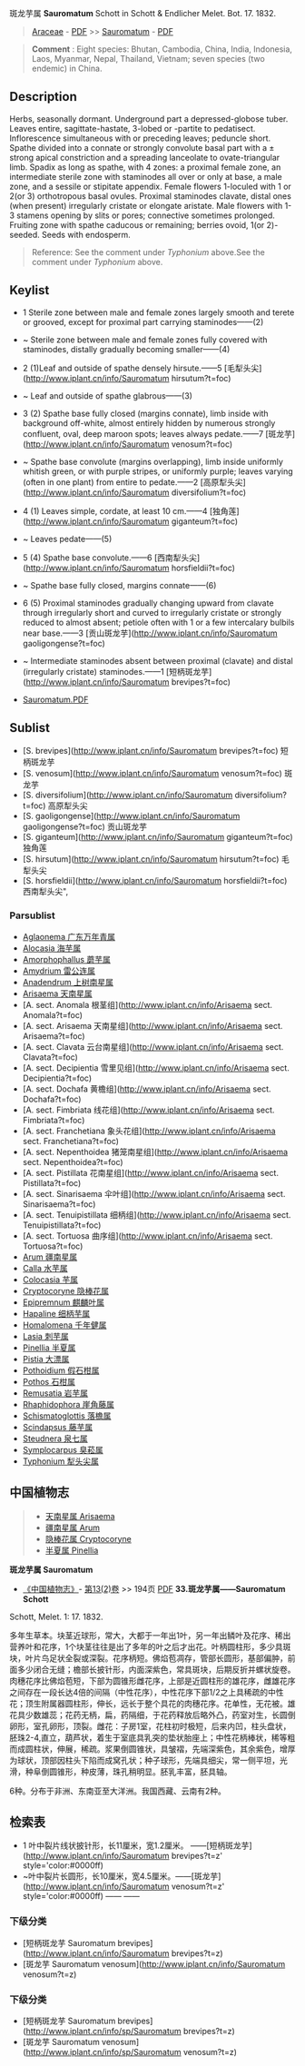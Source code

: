 斑龙芋属 **Sauromatum** Schott in Schott & Endlicher Melet. Bot. 17. 1832.

> [Araceae](http://www.iplant.cn/info/Araceae?t=foc) - [PDF](http://www.iplant.cn/foc/pdf/Araceae.pdf) >> [Sauromatum](http://www.iplant.cn/info/Sauromatum?t=foc) - [PDF](http://www.iplant.cn/foc/pdf/Sauromatum.pdf)

> **Comment** : 
> Eight species: Bhutan, Cambodia, China, India, Indonesia, Laos, Myanmar, Nepal, Thailand, Vietnam; seven species (two endemic) in China.

## Description

Herbs, seasonally dormant. Underground part a depressed-globose tuber. Leaves entire, sagittate-hastate, 3-lobed or -partite to pedatisect. Inflorescence simultaneous with or preceding leaves; peduncle short. Spathe divided into a connate or strongly convolute basal part with a ± strong apical constriction and a spreading lanceolate to ovate-triangular limb. Spadix as long as spathe, with 4 zones: a proximal female zone, an intermediate sterile zone with staminodes all over or only at base, a male zone, and a sessile or stipitate appendix. Female flowers 1-loculed with 1 or 2(or 3) orthotropous basal ovules. Proximal staminodes clavate, distal ones (when present) irregularly cristate or elongate aristate. Male flowers with 1-3 stamens opening by slits or pores; connective sometimes prolonged. Fruiting zone with spathe caducous or remaining; berries ovoid, 1(or 2)-seeded. Seeds with endosperm.


> Reference: 
> See the comment under *Typhonium* above.See the comment under *Typhonium* above.

## Keylist
* 1 Sterile zone between male and female zones largely smooth and terete or grooved, except for proximal part carrying staminodes——(2)
* ~ Sterile zone between male and female zones fully covered with staminodes, distally gradually becoming smaller——(4)
* 2 (1)Leaf and outside of spathe densely hirsute.——5  [毛犁头尖](http://www.iplant.cn/info/Sauromatum hirsutum?t=foc)
* ~ Leaf and outside of spathe glabrous——(3)
* 3 (2) Spathe base fully closed (margins connate), limb inside with background off-white, almost entirely hidden by numerous strongly confluent, oval, deep maroon spots; leaves always pedate.——7  [斑龙芋](http://www.iplant.cn/info/Sauromatum venosum?t=foc)
* ~ Spathe base convolute (margins overlapping), limb inside uniformly whitish green, or with purple stripes, or uniformly purple; leaves varying (often in one plant) from entire to pedate.——2  [高原犁头尖](http://www.iplant.cn/info/Sauromatum diversifolium?t=foc)
* 4 (1) Leaves simple, cordate, at least 10 cm.——4  [独角莲](http://www.iplant.cn/info/Sauromatum giganteum?t=foc)
* ~ Leaves pedate——(5)
* 5 (4) Spathe base convolute.——6  [西南犁头尖](http://www.iplant.cn/info/Sauromatum horsfieldii?t=foc)
* ~ Spathe base fully closed, margins connate——(6)
* 6 (5) Proximal staminodes gradually changing upward from clavate through irregularly short and curved to irregularly cristate or strongly reduced to almost absent; petiole often with 1 or a few intercalary bulbils near base.——3  [贡山斑龙芋](http://www.iplant.cn/info/Sauromatum gaoligongense?t=foc)
* ~ Intermediate staminodes absent between proximal (clavate) and distal (irregularly cristate) staminodes.——1  [短柄斑龙芋](http://www.iplant.cn/info/Sauromatum brevipes?t=foc)

* [Sauromatum.PDF](http://www.iplant.cn/foc/pdf/Sauromatum.pdf)

## Sublist

* [S.  brevipes](http://www.iplant.cn/info/Sauromatum brevipes?t=foc)
 短柄斑龙芋
* [S.  venosum](http://www.iplant.cn/info/Sauromatum venosum?t=foc)
 斑龙芋
* [S.  diversifolium](http://www.iplant.cn/info/Sauromatum diversifolium?t=foc)
 高原犁头尖
* [S.  gaoligongense](http://www.iplant.cn/info/Sauromatum gaoligongense?t=foc)
 贡山斑龙芋
* [S.  giganteum](http://www.iplant.cn/info/Sauromatum giganteum?t=foc)
 独角莲
* [S.  hirsutum](http://www.iplant.cn/info/Sauromatum hirsutum?t=foc)
 毛犁头尖
* [S.  horsfieldii](http://www.iplant.cn/info/Sauromatum horsfieldii?t=foc) 西南犁头尖",

### Parsublist

* [Aglaonema  广东万年青属](Aglaonema-广东万年青属.md)
* [Alocasia  海芋属](http://www.iplant.cn/info/Alocasia?t=foc)
* [Amorphophallus  蘑芋属](http://www.iplant.cn/info/Amorphophallus?t=foc)
* [Amydrium  雷公连属](http://www.iplant.cn/info/Amydrium?t=foc)
* [Anadendrum  上树南星属](http://www.iplant.cn/info/Anadendrum?t=foc)
* [Arisaema  天南星属](http://www.iplant.cn/info/Arisaema?t=foc)
* [A.  sect. Anomala  根茎组](http://www.iplant.cn/info/Arisaema sect. Anomala?t=foc)
* [A.  sect. Arisaema  天南星组](http://www.iplant.cn/info/Arisaema sect. Arisaema?t=foc)
* [A.  sect. Clavata  云台南星组](http://www.iplant.cn/info/Arisaema sect. Clavata?t=foc)
* [A.  sect. Decipientia  雪里见组](http://www.iplant.cn/info/Arisaema sect. Decipientia?t=foc)
* [A.  sect. Dochafa  黄檐组](http://www.iplant.cn/info/Arisaema sect. Dochafa?t=foc)
* [A.  sect. Fimbriata  线花组](http://www.iplant.cn/info/Arisaema sect. Fimbriata?t=foc)
* [A.  sect. Franchetiana  象头花组](http://www.iplant.cn/info/Arisaema sect. Franchetiana?t=foc)
* [A.  sect. Nepenthoidea  猪笼南星组](http://www.iplant.cn/info/Arisaema sect. Nepenthoidea?t=foc)
* [A.  sect. Pistillata  花南星组](http://www.iplant.cn/info/Arisaema sect. Pistillata?t=foc)
* [A.  sect. Sinarisaema  伞叶组](http://www.iplant.cn/info/Arisaema sect. Sinarisaema?t=foc)
* [A.  sect. Tenuipistillata  细柄组](http://www.iplant.cn/info/Arisaema sect. Tenuipistillata?t=foc)
* [A.  sect. Tortuosa  曲序组](http://www.iplant.cn/info/Arisaema sect. Tortuosa?t=foc)
* [Arum  疆南星属](http://www.iplant.cn/info/Arum?t=foc)
* [Calla  水芋属](http://www.iplant.cn/info/Calla?t=foc)
* [Colocasia  芋属](http://www.iplant.cn/info/Colocasia?t=foc)
* [Cryptocoryne  隐棒花属](http://www.iplant.cn/info/Cryptocoryne?t=foc)
* [Epipremnum  麒麟叶属](http://www.iplant.cn/info/Epipremnum?t=foc)
* [Hapaline  细柄芋属](http://www.iplant.cn/info/Hapaline?t=foc)
* [Homalomena  千年健属](http://www.iplant.cn/info/Homalomena?t=foc)
* [Lasia  刺芋属](http://www.iplant.cn/info/Lasia?t=foc)
* [Pinellia  半夏属](http://www.iplant.cn/info/Pinellia?t=foc)
* [Pistia  大漂属](http://www.iplant.cn/info/Pistia?t=foc)
* [Pothoidium  假石柑属](http://www.iplant.cn/info/Pothoidium?t=foc)
* [Pothos  石柑属](http://www.iplant.cn/info/Pothos?t=foc)
* [Remusatia  岩芋属](http://www.iplant.cn/info/Remusatia?t=foc)
* [Rhaphidophora  崖角藤属](http://www.iplant.cn/info/Rhaphidophora?t=foc)
* [Schismatoglottis  落檐属](http://www.iplant.cn/info/Schismatoglottis?t=foc)
* [Scindapsus  藤芋属](http://www.iplant.cn/info/Scindapsus?t=foc)
* [Steudnera  泉七属](http://www.iplant.cn/info/Steudnera?t=foc)
* [Symplocarpus  臭菘属](http://www.iplant.cn/info/Symplocarpus?t=foc)
* [Typhonium  犁头尖属](http://www.iplant.cn/info/Typhonium?t=foc)


## 中国植物志

> * [天南星属  Arisaema](Arisaema-天南星属.md)
> * [疆南星属  Arum](Arum-疆南星属.md)
> * [隐棒花属  Cryptocoryne](http://www.iplant.cn/info/Cryptocoryne?t=z)
> * [半夏属  Pinellia](http://www.iplant.cn/info/Pinellia?t=z)

**斑龙芋属 Sauromatum**

* [《中国植物志》](http://www.iplant.cn/frps)- [第13(2)卷](http://www.iplant.cn/frps/vol/13(2)) >> 194页 [PDF](http://www.iplant.cn/frps/pdf/13(2)/194y.pdf)
**33.斑龙芋属——Sauromatum Schott**

Schott, Melet. 1: 17. 1832.

多年生草本。块茎近球形，常大，大都于一年出1叶，另一年出鳞叶及花序、稀出营养叶和花序，1个块茎往往是出了多年的叶之后才出花。叶柄圆柱形，多少具斑块，叶片鸟足状全裂或深裂。花序柄短。佛焰苞凋存，管部长圆形，基部偏肿，前面多少闭合无缝；檐部长披针形，内面深紫色，常具斑块，后期反折并螺状旋卷。肉穗花序比佛焰苞短，下部为圆锥形雌花序，上部是近圆柱形的雄花序，雌雄花序之间存在一段长达4倍的间隔（中性花序），中性花序下部1/2之上具稀疏的中性花；顶生附属器圆柱形，伸长，远长于整个具花的肉穗花序。花单性，无花被。雄花具少数雄蕊；花药无柄，扁，药隔细，于花药释放后略外凸，药室对生，长圆倒卵形，室孔卵形，顶裂。雌花：子房1室，花柱初时极短，后来内凹，柱头盘状，胚珠2-4,直立，葫芦状，着生于室底具乳突的垫状胎座上；中性花柄棒状，稀等粗而成圆柱状，伸展，稀疏。浆果倒圆锥状，具皱褶，先端深紫色，其余紫色，增厚为球状，顶部因柱头下陷而成窝孔状；种子球形，先端具细尖，常一侧平坦，光滑，种阜倒圆锥形，种皮薄，珠孔稍明显。胚乳丰富，胚具轴。

6种。分布于非洲、东南亚至大洋洲。我国西藏、云南有2种。

## 检索表
* 1 叶中裂片线状披针形，长11厘米，宽1.2厘米。 ——[短柄斑龙芋](http://www.iplant.cn/info/Sauromatum brevipes?t=z'  style='color:#0000ff)
* ~叶中裂片长圆形，长10厘米，宽4.5厘米。——[斑龙芋](http://www.iplant.cn/info/Sauromatum venosum?t=z'  style='color:#0000ff)</td></tr><tr><td>&nbsp;——&nbsp;——&nbsp;</td></tr>
### 下级分类
* [短柄斑龙芋  Sauromatum brevipes](http://www.iplant.cn/info/Sauromatum brevipes?t=z)
* [斑龙芋  Sauromatum venosum](http://www.iplant.cn/info/Sauromatum venosum?t=z)

### 下级分类
* [短柄斑龙芋  Sauromatum brevipes](http://www.iplant.cn/info/sp/Sauromatum brevipes?t=z)
* [斑龙芋  Sauromatum venosum](http://www.iplant.cn/info/sp/Sauromatum venosum?t=z)
